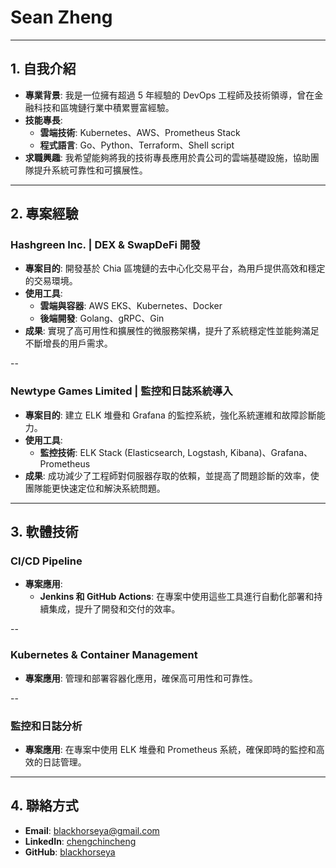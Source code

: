 # Sean Zheng

---

## 1. 自我介紹

- **專業背景**: 我是一位擁有超過 5 年經驗的 DevOps 工程師及技術領導，曾在金融科技和區塊鏈行業中積累豐富經驗。
- **技能專長**:
  - **雲端技術**: Kubernetes、AWS、Prometheus Stack
  - **程式語言**: Go、Python、Terraform、Shell script
- **求職興趣**: 我希望能夠將我的技術專長應用於貴公司的雲端基礎設施，協助團隊提升系統可靠性和可擴展性。

---

## 2. 專案經驗

### Hashgreen Inc. | DEX & SwapDeFi 開發

- **專案目的**: 開發基於 Chia 區塊鏈的去中心化交易平台，為用戶提供高效和穩定的交易環境。
- **使用工具**:
  - **雲端與容器**: AWS EKS、Kubernetes、Docker
  - **後端開發**: Golang、gRPC、Gin
- **成果**: 實現了高可用性和擴展性的微服務架構，提升了系統穩定性並能夠滿足不斷增長的用戶需求。

--

### Newtype Games Limited | 監控和日誌系統導入

- **專案目的**: 建立 ELK 堆疊和 Grafana 的監控系統，強化系統運維和故障診斷能力。
- **使用工具**:
  - **監控技術**: ELK Stack (Elasticsearch, Logstash, Kibana)、Grafana、Prometheus
- **成果**: 成功減少了工程師對伺服器存取的依賴，並提高了問題診斷的效率，使團隊能更快速定位和解決系統問題。

---

## 3. 軟體技術

### CI/CD Pipeline

- **專案應用**:
  - **Jenkins 和 GitHub Actions**: 在專案中使用這些工具進行自動化部署和持續集成，提升了開發和交付的效率。

--

### Kubernetes & Container Management

- **專案應用**: 管理和部署容器化應用，確保高可用性和可靠性。

--

### 監控和日誌分析

- **專案應用**: 在專案中使用 ELK 堆疊和 Prometheus 系統，確保即時的監控和高效的日誌管理。

---

## 4. 聯絡方式

- **Email**: blackhorseya@gmail.com
- **LinkedIn**: [chengchincheng](https://www.linkedin.com/in/chengchincheng)
- **GitHub**: [blackhorseya](https://github.com/blackhorseya)
